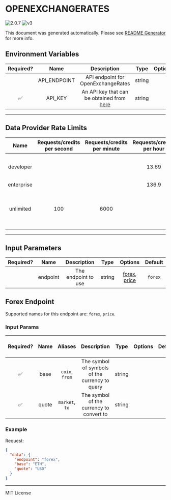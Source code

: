 # OPENEXCHANGERATES

![2.0.7](https://img.shields.io/github/package-json/v/smartcontractkit/external-adapters-js?filename=packages/sources/openexchangerates/package.json) ![v3](https://img.shields.io/badge/framework%20version-v3-blueviolet)

This document was generated automatically. Please see [README Generator](../../scripts#readme-generator) for more info.

## Environment Variables

| Required? |     Name     |                                    Description                                    |  Type  | Options |               Default                |
| :-------: | :----------: | :-------------------------------------------------------------------------------: | :----: | :-----: | :----------------------------------: |
|           | API_ENDPOINT |                        API endpoint for OpenExchangeRates                         | string |         | `https://openexchangerates.org/api/` |
|    ✅     |   API_KEY    | An API key that can be obtained from [here](https://openexchangerates.org/signup) | string |         |                                      |

---

## Data Provider Rate Limits

|    Name    | Requests/credits per second | Requests/credits per minute | Requests/credits per hour |                           Note                           |
| :--------: | :-------------------------: | :-------------------------: | :-----------------------: | :------------------------------------------------------: |
| developer  |                             |                             |           13.69           |               only mentions monthly limits               |
| enterprise |                             |                             |           136.9           |                                                          |
| unlimited  |             100             |            6000             |                           | Considered unlimited tier, but setting reasonable limits |

---

## Input Parameters

| Required? |   Name   |     Description     |  Type  |                      Options                       | Default |
| :-------: | :------: | :-----------------: | :----: | :------------------------------------------------: | :-----: |
|           | endpoint | The endpoint to use | string | [forex](#forex-endpoint), [price](#forex-endpoint) | `forex` |

## Forex Endpoint

Supported names for this endpoint are: `forex`, `price`.

### Input Params

| Required? | Name  |    Aliases     |                  Description                   |  Type  | Options | Default | Depends On | Not Valid With |
| :-------: | :---: | :------------: | :--------------------------------------------: | :----: | :-----: | :-----: | :--------: | :------------: |
|    ✅     | base  | `coin`, `from` | The symbol of symbols of the currency to query | string |         |         |            |                |
|    ✅     | quote | `market`, `to` |    The symbol of the currency to convert to    | string |         |         |            |                |

### Example

Request:

```json
{
  "data": {
    "endpoint": "forex",
    "base": "ETH",
    "quote": "USD"
  }
}
```

---

MIT License
